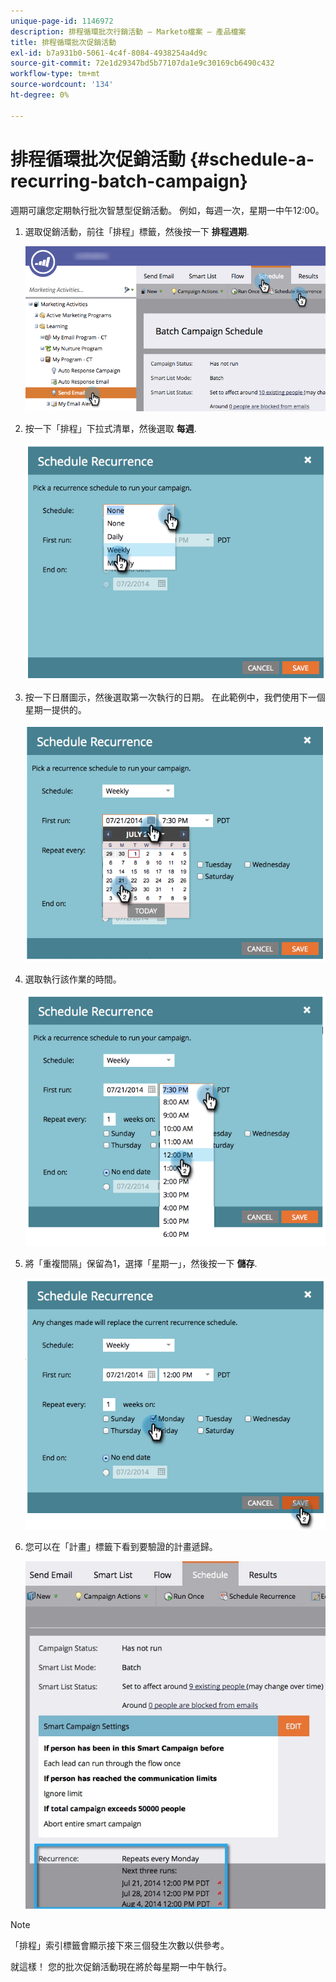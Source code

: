 ```yaml
---
unique-page-id: 1146972
description: 排程循環批次行銷活動 — Marketo檔案 — 產品檔案
title: 排程循環批次促銷活動
exl-id: b7a931b0-5061-4c4f-8084-4938254a4d9c
source-git-commit: 72e1d29347bd5b77107da1e9c30169cb6490c432
workflow-type: tm+mt
source-wordcount: '134'
ht-degree: 0%

---
```


# 排程循環批次促銷活動 {#schedule-a-recurring-batch-campaign}

週期可讓您定期執行批次智慧型促銷活動。 例如，每週一次，星期一中午12:00。

1. 選取促銷活動，前往「排程」標籤，然後按一下 **排程週期**.

   ![](assets/recurrencehands-sendemail.png)

1. 按一下「排程」下拉式清單，然後選取 **每週**.

   ![](assets/image2014-9-22-11-3a41-3a42.png)

1. 按一下日曆圖示，然後選取第一次執行的日期。 在此範例中，我們使用下一個星期一提供的。

   ![](assets/image2014-9-22-11-3a41-3a46.png)

1. 選取執行該作業的時間。

   ![](assets/image2014-9-22-11-3a41-3a49.png)

1. 將「重複間隔」保留為1，選擇「星期一」，然後按一下 **儲存**.

   ![](assets/image2014-9-22-11-3a41-3a53.png)

1. 您可以在「計畫」標籤下看到要驗證的計畫遞歸。

   ![](assets/recurrence.jpg)

>[!NOTE]
>
>「排程」索引標籤會顯示接下來三個發生次數以供參考。

就這樣！ 您的批次促銷活動現在將於每星期一中午執行。
